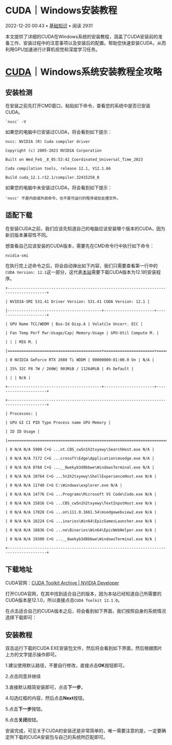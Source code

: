 
  

# CUDA｜Windows安装教程

2022-12-20 00:43 • [基础知识](https://openai.wiki/tutorial/base) • 阅读 2931

本文提供了详细的CUDA在Windows系统的安装教程，涵盖了CUDA安装前的准备工作、安装过程中的注意事项以及安装后的配置。帮助您快速安装CUDA，从而利用GPU加速进行计算机视觉和深度学习任务。

# [CUDA](https://openai.wiki/tag/48 "CUDA")｜Windows系统安装教程全攻略

## 安装检测

在安装之前先打开CMD窗口，粘贴如下命令，查看您的系统中是否已安装CUDA。

```
`nvcc` -V
```

如果您的电脑中已安装过CUDA，将会看到如下提示：

```
nvcc: NVIDIA (R) Cuda compiler driver

Copyright (c) 2005-2023 NVIDIA Corporation

Built on Wed_Feb__8_05:53:42_Coordinated_Universal_Time_2023

Cuda compilation tools, release 12.1, V12.1.66

Build cuda_12.1.r12.1/compiler.32415258_0
```

如果您的电脑中未安装过CUDA，将会看到如下提示：

```
'nvcc' 不是内部或外部命令，也不是可运行的程序或批处理文件。
```

## 适配下载

在安装CUDA之前，我们应该先知道自己的电脑应该安装哪个版本的CUDA，因为新旧版本兼容性不同。

想查看自己应该安装的CUDA版本，需要先在CMD命令行中执行如下命令：

```
nvidia-smi
```

在执行完上述命令之后，将会自动弹出如下内容，我们只需要查看第一行中的`CUDA Version: 12.1`这一部分，这代表[本站](https://openai.wiki/ "本站")需要下载CUDA版本为12.1的安装程序。

```
+---------------------------------------------------------------------------------------+

| NVIDIA-SMI 531.41 Driver Version: 531.41 CUDA Version: 12.1 |

|-----------------------------------------+----------------------+----------------------+

| GPU Name TCC/WDDM | Bus-Id Disp.A | Volatile Uncorr. ECC |

| Fan Temp Perf Pwr:Usage/Cap| Memory-Usage | GPU-Util Compute M. |

| | | MIG M. |

|=========================================+======================+======================|

| 0 NVIDIA GeForce RTX 2080 Ti WDDM | 00000000:01:00.0 On | N/A |

| 25% 32C P8 7W / 260W| 903MiB / 11264MiB | 4% Default |

| | | N/A |

+-----------------------------------------+----------------------+----------------------+

+---------------------------------------------------------------------------------------+

| Processes: |

| GPU GI CI PID Type Process name GPU Memory |

| ID ID Usage |

|=======================================================================================|

| 0 N/A N/A 5900 C+G ...nt.CBS_cw5n1h2txyewy\SearchHost.exe N/A |

| 0 N/A N/A 7172 C+G ...crosoft\Edge\Application\msedge.exe N/A |

| 0 N/A N/A 8768 C+G ...__8wekyb3d8bbwe\WindowsTerminal.exe N/A |

| 0 N/A N/A 10764 C+G ...5n1h2txyewy\ShellExperienceHost.exe N/A |

| 0 N/A N/A 11748 C+G C:\Windows\explorer.exe N/A |

| 0 N/A N/A 14776 C+G ...Programs\Microsoft VS Code\Code.exe N/A |

| 0 N/A N/A 15816 C+G ...CBS_cw5n1h2txyewy\TextInputHost.exe N/A |

| 0 N/A N/A 17028 C+G ...on\111.0.1661.54\msedgewebview2.exe N/A |

| 0 N/A N/A 18224 C+G ...inaries\Win64\EpicGamesLauncher.exe N/A |

| 0 N/A N/A 18836 C+G ...ne\Binaries\Win64\EpicWebHelper.exe N/A |

| 0 N/A N/A 19300 C+G ...__8wekyb3d8bbwe\WindowsTerminal.exe N/A |

+---------------------------------------------------------------------------------------+
```

## 下载地址

CUDA官网：[CUDA Toolkit Archive | NVIDIA Developer](https://developer.nvidia.com/cuda-toolkit-archive)

打开CUDA官网，在其中找到适合自己的版本，因为本站已经知道自己所需要的CUDA版本是12.1.0，所以直接点击`CUDA Toolkit 12.1.0`。

在点击适合自己的CUDA版本之后，将会看到如下界面，我们按照自身的系统情况选择下载即可：

## 安装教程

双击运行下载的CUDA EXE安装包文件，然后将会看到如下界面，然后根据图片上方的文字提示操作即可。

1.建议使用默认路径，不要自行修改，直接点击**OK**按钮即可。

2.点击同意并继续

3.直接默认精简安装即可，点击**下一步**。

4.勾选红框的内容，然后点击**Next**按钮。

5.点击**下一步**按钮。

6.点击**关闭**按钮。

安装完成，可见关于CUDA的安装还是非常简单的，唯一需要注意的是，一定要确定所下载的CUDA安装包与自己的系统所匹配即可。
